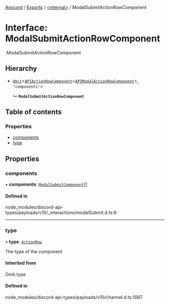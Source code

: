 [Avocord](../README.md) / [Exports](../modules.md) / [<internal\>](../modules/internal_.md) / ModalSubmitActionRowComponent

# Interface: ModalSubmitActionRowComponent

[<internal>](../modules/internal_.md).ModalSubmitActionRowComponent

## Hierarchy

- [`Omit`](../modules/internal_.md#omit)<[`APIActionRowComponent`](internal_.APIActionRowComponent.md)<[`APIModalActionRowComponent`](../modules/internal_.md#apimodalactionrowcomponent)\>, ``"components"``\>

  ↳ **`ModalSubmitActionRowComponent`**

## Table of contents

### Properties

- [components](internal_.ModalSubmitActionRowComponent.md#components)
- [type](internal_.ModalSubmitActionRowComponent.md#type)

## Properties

### components

• **components**: [`ModalSubmitComponent`](internal_.ModalSubmitComponent.md)[]

#### Defined in

node_modules/discord-api-types/payloads/v10/_interactions/modalSubmit.d.ts:9

___

### type

• **type**: [`ActionRow`](../modules/internal_.md#actionrow)

The type of the component

#### Inherited from

Omit.type

#### Defined in

node_modules/discord-api-types/payloads/v10/channel.d.ts:1087
